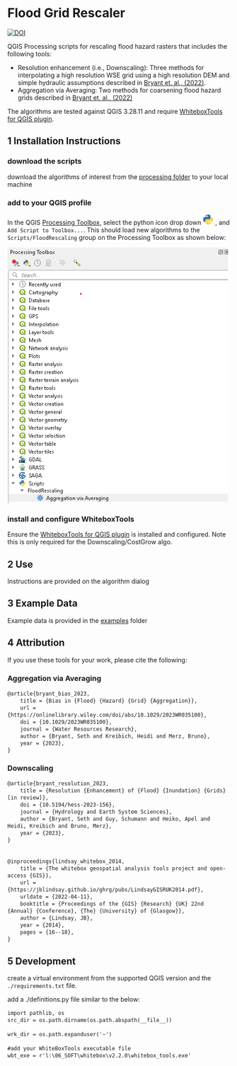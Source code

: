 # Flood Grid Rescaler

[![DOI](https://zenodo.org/badge/547351392.svg)](https://zenodo.org/badge/latestdoi/547351392)

QGIS Processing scripts for rescaling flood hazard rasters that includes the following tools:
- Resolution enhancement (i.e., Downscaling): Three methods for interpolating a high resolution WSE grid using a high resolution DEM and simple hydraulic assumptions described in [Bryant et. al., (2022)](https://hess.copernicus.org/preprints/hess-2023-156/).
- Aggregation via Averaging: Two methods for coarsening flood hazard grids described in [Bryant et. al., (2022)](https://doi.org/10.1029/2023WR035100)


The algorithms are tested against QGIS 3.28.11 and require [WhiteboxTools for QGIS plugin](https://www.whiteboxgeo.com/manual/wbt_book/qgis_plugin.html).

## 1 Installation Instructions

### download the scripts
download the algorithms of interest from the [processing folder](floodrescaler/processing) to your local machine

### add to your QGIS profile
In the QGIS [Processing Toolbox](https://docs.qgis.org/3.22/en/docs/user_manual/processing/toolbox.html#the-toolbox), select the python icon drop down ![Scripts](/assets/mIconPythonFile.png) , and `Add Script to Toolbox...`. This should load new algorithms to the `Scripts/FloodRescaling` group on the Processing Toolbox as shown below:

![screen capture](/assets/processingToolbox_screengrab.png)

### install and configure WhiteboxTools
Ensure the [WhiteboxTools for QGIS plugin](https://www.whiteboxgeo.com/manual/wbt_book/qgis_plugin.html) is installed and configured. 
Note this is only required for the Downscaling/CostGrow algo. 

## 2 Use
Instructions are provided on the algorithm dialog

## 3 Example Data

Example data is provided in the [examples](/examples) folder

## 4 Attribution

If you use these tools for your work, please cite the following:

### Aggregation via Averaging

```
@article{bryant_bias_2023,
	title = {Bias in {Flood} {Hazard} {Grid} {Aggregation}},
	url = {https://onlinelibrary.wiley.com/doi/abs/10.1029/2023WR035100},
	doi = {10.1029/2023WR035100}, 
	journal = {Water Resources Research},
	author = {Bryant, Seth and Kreibich, Heidi and Merz, Bruno},
	year = {2023},
}
```


### Downscaling

```
@article{bryant_resolution_2023,
	title = {Resolution {Enhancement} of {Flood} {Inundation} {Grids} [in review]},
	doi = {10.5194/hess-2023-156},
	journal = {Hydrology and Earth System Sciences},
	author = {Bryant, Seth and Guy, Schumann and Heiko, Apel and Heidi, Kreibich and Bruno, Merz},
	year = {2023},
}


@inproceedings{lindsay_whitebox_2014,
	title = {The whitebox geospatial analysis tools project and open-access {GIS}},
	url = {https://jblindsay.github.io/ghrg/pubs/LindsayGISRUK2014.pdf},
	urldate = {2022-04-11},
	booktitle = {Proceedings of the {GIS} {Research} {UK} 22nd {Annual} {Conference}, {The} {University} of {Glasgow}},
	author = {Lindsay, JB},
	year = {2014},
	pages = {16--18},
}

```

## 5 Development

create a virtual environment from the supported QGIS version and the `./requirements.txt` file. 

add a ./definitions.py file similar to the below:

```
import pathlib, os
src_dir = os.path.dirname(os.path.abspath(__file__))

wrk_dir = os.path.expanduser('~')

#add your WhiteBoxTools executable file
wbt_exe = r'l:\06_SOFT\whitebox\v2.2.0\whitebox_tools.exe'
```
